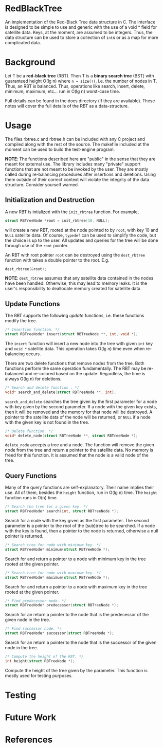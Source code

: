 # RedBlackTree

An implementation of the Red-Black Tree data structure in C. The interface
is designed to be simple to use and generic with the use of a void * field
for satellite data. Keys, at the moment, are assumed to be integers. Thus,
the data structure can be used to store a collection of `int`s or as a map for
more complicated data.

#  Background

Let T be a **red-black tree** (RBT). Then T is a **binary search tree** (BST) with
guaranteed height O(lg n) where `n = size(T)`, i.e. the number of nodes in T.
Thus, an RBT is balanced. Thus, operations like search, insert, delete, minimum,
maximum, etc... run in O(lg n) worst-case time.

Full details can be found in the docs directory (if they are available). These
notes will cover the full details of the RBT as a data-structure.

# Usage

The files rbtree.c and rbtree.h can be included with any C project and compiled
along with the rest of the source. The makefile included at the moment can be
used to build the test-engine program.

**NOTE**: The functions described here are "public" in the sense
that they are meant for external use. The library includes many "private"
support functions that are not meant to be invoked by the user. They are
mostly called during re-balancing procedures after insertions and deletions.
Using them outside of their correct context will violate the integrity
of the data structure. Consider yourself warned.

## Initialization and Destruction

A new RBT is intialized with the `init_rbtree` function. For example,

```C
struct RBTreeNode *root = init_rbtree(10, NULL);
```

will create a new RBT, rooted at the node pointed to by `root`, with key 10
and `NULL` satellite data. Of course, `typedef` can be used to simplify the
code, but the choice is up to the user. All updates and queries for the tree
will be done through use of the `root` pointer.

An RBT with root pointer `root` can be destroyed using the `dest_rbtree`
function with takes a double pointer to the root. E.g.

```C
dest_rbtree(&root);
```

**NOTE**: `dest_rbtree` assumes that any satellite data contained in the nodes
have been handled. Otherwise, this may lead to memory leaks. It is the user's
responsibility to deallocate memory created for satellite data.


## Update Functions
The RBT supports the following *update* functions, i.e. these functions
modify the tree.

```C
/* Insertion function. */
struct RBTreeNode* insert(struct RBTreeNode **, int, void *);
```
The `insert` function will insert a new node into the tree with
given `int` key and `void *` satellite data. This operation takes O(lg n) time
even when re-balancing occurs.

There are two delete functions that remove nodes from the tree. Both functions
perform the same operation fundamentally. The RBT may be re-balanced and
re-colored based on the update. Regardless, the time is always O(lg n) for
deletions.

```C
/* Search and delete function . */
void* search_and_delete(struct RBTreeNode **, int);
```
`search_and_delete` searches the tree given by the first parameter for a node
with key given by the second parameter. If a node with the given key exists,
then it will be removed and the memory for that node will be destroyed. A pointer
to the satellite data of the node will be returned, or `NULL` if a node with
the given key is not found in the tree.

```C
/* Delete function. */
void* delete_node(struct RBTreeNode **, struct RBTreeNode *);
```
`delete_node` accepts a tree and a node. The function will remove the given
node from the tree and return a pointer to the satellite data. No memory
is freed for this function. It is assumed that the node is a valid node of
the tree.


## Query Functions
Many of the query functions are self-explanatory. Their name
implies their use. All of them, besides the `height` function,
run in O(lg n) time. The `height` function runs in O(n) time.

```C
/* Search the tree for a given key. */
struct RBTreeNode* search(int, struct RBTreeNode *);
```
Search for a node with the key given as the first parameter. The second
parameter is a pointer to the root of the (sub)tree to be searched. If a node
with the key is found, then a pointer to the node is returned, otherwise a null
pointer is returned.

```C
/* Search tree for node with minimum key. */
struct RBTreeNode* minimum(struct RBTreeNode *);
```
Search for and return a pointer to a node with minimum key in the tree
rooted at the given pointer.  

```C
/* Search tree for node with maximum key. */
struct RBTreeNode* maximum(struct RBTreeNode *);
```
Search for and return a pointer to a node with maximum key in the tree
rooted at the given pointer.   

```C
/* Find predecessor node. */
struct RBTreeNode* predecessor(struct RBTreeNode *);
```
Search for an return a pointer to the node that is the predecessor
of the given node in the tree.

```C
/* Find successor node. */
struct RBTreeNode* successor(struct RBTreeNode *);
```
Search for an return a pointer to the node that is the successor
of the given node in the tree.

```C
/* Compute the height of the RBT. */
int height(struct RBTreeNode *);
```
Compute the height of the tree given by the parameter. This function is mostly
used for testing purposes. 

# Testing

# Future Work

# References
